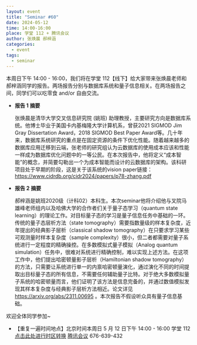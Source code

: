 ```yaml
---
layout: event
title: "Seminar #60"
date: 2024-05-12
time: 14:00-16:00
place: 学堂 112 + 腾讯会议
author: 张焕晨 郝梓涵
categories:
  - event
tags:
  - seminar
---
```


本周日下午 14:00 - 16:00，我们将在学堂 112【线下】给大家带来张焕晨老师和郝梓涵同学的报告。两场报告分别与数据库系统和量子信息相关。在两场报告之间，同学们可以吃零食 and/or 自由交流。

* **报告 1 摘要**

   张焕晨是清华大学交叉信息研究院 (姚班) 助理教授，主要研究方向是数据库系统。他博士毕业于美国卡内基梅隆大学计算机系，曾获2021 SIGMOD Jim Gray Dissertation Award，2018 SIGMOD Best Paper Award等。几十年来，数据库系统研究的重点是在固定资源的条件下优化性能。随着越来越多的数据库应用迁移到云端，张老师的研究组认为云数据库的使用成本应该和性能一样成为数据库优化问题中的一等公民。在本次报告中，他将定义“成本智能”的概念，并简要勾勒出一个为成本智能而设计的云数据库的架构。该科研项目处于早期的阶段，这是关于该系统的vision paper链接：https://www.cidrdb.org/cidr2024/papers/p78-zhang.pdf

* **报告 2 摘要**

   郝梓涵是姚班2020级（计科02）本科生。本次seminar他将介绍他与叉院马雄峰老师组内以及哈佛大学的合作者们关于量子态学习（quantum state learning）的理论工作。对目标量子态的学习是量子信息任务中基础的一环。传统的量子态层析方法（state tomography）需要指数量级的样本复杂度，近年提出的经典影子层析（classical shadow tomography）在只要求学习某些可观测量时样本复杂度（sample complexity）很小，但二者都需要对量子系统进行一定程度的精确操控。在多数模拟式量子模拟（Analog quantum simulation）任务中，很难对系统进行精确控制，难以实现上述方法。在这项工作中，他们提出哈密顿量影子层析（Hamiltonian shadow tomography）的方法，只需要让系统进行单一的内禀哈密顿量演化，通过演化不同的时间提取出目标量子态的所有信息，不需要任何辅助量子比特。对于绝大多数模拟量子系统的哈密顿量而言，他们证明了该方法是信息完备的，并通过数值模拟发现其样本复杂度与经典影子层析方法相近。论文详见 https://arxiv.org/abs/2311.00695 。本次报告不假设听众具有量子信息基础。 
   

欢迎全体同学参加~
   <!--more-->

* 【重复一遍时间地点】北京时间本周日 5 月 12 日下午 14:00 - 16:00 学堂 112 [点击此处进行时区转换](https://www.timeanddate.com/worldclock/fixedtime.html?msg=Yao+Class+Seminar+60&iso=20240512T14&p1=33&ah=2) [腾讯会议](https://meeting.tencent.com/dm/BY8OBLo2Qpcf) 676-639-432

